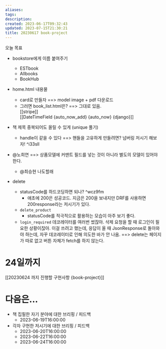 ```yaml
---
aliases: 
tags: 
description:
created: 2023-06-17T09:32:43
updated: 2023-07-15T21:30:21
title: 20230617 book-project
---
```

오늘 목표
- bookstore에게 이름 붙여주기
	- ESTbook
	- Allbooks
	- BookHub
- home.html 내용물
	- card로 만들자 ==> model image + pdf 다운로드
	- 그러면 book_list.html은? ==> 그대로 있음.  
[[stripe]]  
[[DateTimeField {auto_now_add} {auto_now} {django}]]

- 책 제목 중복되어도 올릴 수 있게 (unique 풀기)
	- handle이 같을 수 있다 ==> 핸들을 고유하게 만들려면? 넘버링 저시기 해보자! ^i33sll

- @노희연 ==> 상품모델에 커맨트 필드를 넣는 것이 아니라 별도의 모델이 있어야 한다.
	- @최승현 나도할래

- delete
	- statusCode를 하드코딩하면 되나? ^wcz9fm
		- 애초에 200은 성공코드. 지금은 200을 보내지만 DRF를 사용하면 200response라는 저시기가 있다. 
	- `delete_product`
		- statusCode를 적극적으로 활용하는 모습이 아주 보기 좋다.
	- `login_required` 데코레이터를 여러번 썼잖아. 삭제 요청을 할 때 로그인이 필요한 상황이잖아. 이걸 쓰려고 했는데, 응답이 올 때 JsonResponse로 돌아와야 하는데, 자꾸 데코레이터로 인해 의도한 바가 안 나옴. ==> delete는 페이지가 따로 없고 버튼 자체가 fetch를 하지 않는다. 

# 24일까지

[[20230624 까지 진행할 구현사항 {book-project}]]

# 다음은...

- 책 집필한 자기 분야에 대한 브리핑 / 피드백 
	- 2023-06-19T16:00:00
- 각자 구현한 저시기에 대한 브리핑 / 피드백
	- 2023-06-20T16:00:00
	- 2023-06-22T16:00:00
	- 2023-06-24T16:00:00
